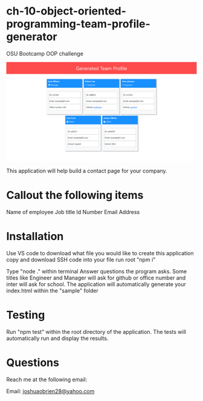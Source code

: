 # ch-10-object-oriented-programming-team-profile-generator
OSU Bootcamp OOP challenge 

![example of generated page](./images/html.generated.sample.png.png)


This application will help build a contact page for your company.

# Callout the following items

Name of employee
Job title
Id Number 
Email Address


# Installation
Use VS code to download what file you would like to create this application
copy and download SSH code into your file
run root "npm i"

Type "node ." within terminal
Answer questions the program asks. Some titles like Engineer and Manager will ask for github or office number and inter will ask for school.
The application will automatically generate your index.html within the "sample" folder

# Testing
Run "npm test" within the root directory of the application. The tests will automatically run and display the results.

# Questions

Reach me at the following email:

Email: joshuaobrien28@yahoo.com